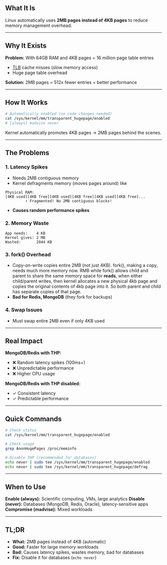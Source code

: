 ## What It Is
Linux automatically uses **2MB pages instead of 4KB pages** to reduce memory management overhead.

---

## Why It Exists

**Problem:** With 64GB RAM and 4KB pages = 16 million page table entries
- [TLB](https://github.com/brian6484/CSKnowledge/blob/main/Operating%20System/Linux/Memory/Translation%20Lookaside%20Buffer.md) cache misses (slow memory access)
- Huge page table overhead

**Solution:** 2MB pages = 512x fewer entries = better performance

---

## How It Works

```bash
# Automatically enabled (no code changes needed)
cat /sys/kernel/mm/transparent_hugepage/enabled
# [always] madvise never
```

Kernel automatically promotes 4KB pages → 2MB pages behind the scenes.

---

## The Problems

### 1. **Latency Spikes**
- Needs 2MB contiguous memory
- Kernel defragments memory (moves pages around)
like
```
Physical RAM:
[4KB used][4KB free][4KB used][4KB free][4KB used][4KB free]...
         ↑ Fragmented! No 2MB contiguous blocks!
```
- **Causes random performance spikes**

### 2. **Memory Waste**
```
App needs:    4 KB
Kernel gives: 2 MB
Wasted:       2044 KB
```

### 3. **fork() Overhead**
- Copy-on-write copies entire 2MB (not just 4KB). fork(), making a copy, needs much more memory now. RMB while fork() allows child and parent to share the same memory space for **reads**, when either child/parent writes, then kernel allocates a new physical 4kb page and copies the original contents of 4kb page into it. So both parent and child has separate copies of that page.
- **Bad for Redis, MongoDB** (they fork for backups)

### 4. **Swap Issues**
- Must swap entire 2MB even if only 4KB used

---

## Real Impact

**MongoDB/Redis with THP:**
- ❌ Random latency spikes (100ms+)
- ❌ Unpredictable performance
- ❌ Higher CPU usage

**MongoDB/Redis with THP disabled:**
- ✓ Consistent latency
- ✓ Predictable performance

---

## Quick Commands

```bash
# Check status
cat /sys/kernel/mm/transparent_hugepage/enabled

# Check usage
grep AnonHugePages /proc/meminfo

# Disable THP (recommended for databases)
echo never | sudo tee /sys/kernel/mm/transparent_hugepage/enabled
echo never | sudo tee /sys/kernel/mm/transparent_hugepage/defrag
```

---

## When to Use

**Enable (always):** Scientific computing, VMs, large analytics
**Disable (never):** Databases (MongoDB, Redis, Oracle), latency-sensitive apps
**Compromise (madvise):** Mixed workloads

---

## TL;DR
- **What:** 2MB pages instead of 4KB (automatic)
- **Good:** Faster for large memory workloads
- **Bad:** Causes latency spikes, wastes memory, bad for databases
- **Fix:** Disable it for databases (`echo never`)
